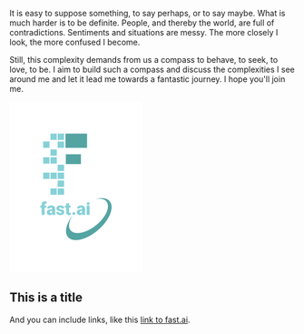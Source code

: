 It is easy to suppose something, to say perhaps, or to say maybe. What is much harder is to be definite. People, and thereby the world, are full of contradictions. Sentiments and situations are messy. The more closely I look, the more confused I become. 

Still, this complexity demands from us a compass to behave, to seek, to love, to be. I aim to build such a compass and discuss the complexities I see around me and let it lead me towards a fantastic journey. I hope you'll join me.

![Image of fast.ai logo](images/logo.png)

## This is a title

And you can include links, like this [link to fast.ai](https://www.fast.ai). 
